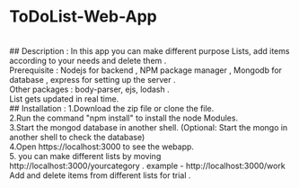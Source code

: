 # ToDoList-Web-App
<br>
## Description : In this app you can make different purpose Lists, add items according to your needs and delete them .
<br>
Prerequisite : Nodejs for backend , NPM package manager , Mongodb for database , express for setting up the server .
<br>
Other packages : body-parser, ejs, lodash .
<br>
List gets updated in real time.
<br>
## Installation : 1.Download the zip file or clone the file.
<br>
2.Run the command "npm install" to install the node Modules.
<br>
3.Start the mongod database in another shell. (Optional: Start the mongo in another shell to check the database)
<br>
4.Open https://localhost:3000 to see the webapp.
<br>
5. you can make different lists by moving http://localhost:3000/yourcategory .
example - http://localhost:3000/work 
<br>
Add and delete items from different lists for trial .


